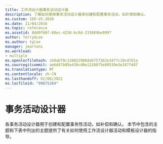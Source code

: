 ```yaml
---
title: 工作流设计器事务活动设计器
description: 了解如何使用事务活动设计器来创建和配置事务活动，如补偿和确认。
ms.custom: SEO-VS-2020
ms.date: 11/04/2016
ms.topic: reference
ms.assetid: 8dd0f60f-88ec-4258-bc8d-233689be9997
author: TerryGLee
ms.author: tglee
manager: jmartens
ms.workload:
- multiple
ms.openlocfilehash: cb9abf0c128022988dab7573b2e3477c10cd701a
ms.sourcegitcommit: ae6d47b09a439cd0e13180f5e89510e3e347fd47
ms.translationtype: MT
ms.contentlocale: zh-CN
ms.lasthandoff: 02/08/2021
ms.locfileid: "99875284"
---
```

# <a name="transaction-activity-designers"></a>事务活动设计器

各事务活动设计器用于创建和配置事务性活动，如补偿和确认。 本节中包含的主题和下表中列出的主题提供了有关如何使用工作流设计器活动和模板设计器的指导。